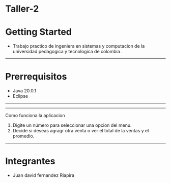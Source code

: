 # Taller-2
# Getting Started


- Trabajo practico  de ingeniera en sistemas y computacion de la universidad pedagogica y tecnologica de colombia .

------------


# Prerrequisitos

- Java 20.0.1
- Eclipse

------------


------------
Como funciona la  aplicacion
1. Digite un número para seleccionar una opcion del menu.
1. Decide si deseas agragr otra venta o ver el total de la ventas y el promedio.

------------


# Integrantes
- Juan david fernandez Riapira

